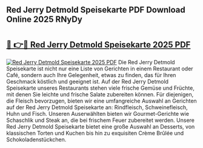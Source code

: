 ## Red Jerry Detmold Speisekarte PDF Download Online 2025 RNyDy

# <h2><a href="http://gcaueb.nevu.top/?p=Red+Jerry+Detmold+Speisekarte">🔗 👉🔴 Red Jerry Detmold Speisekarte 2025 PDF</a></h2>

[![Red Jerry Detmold Speisekarte 2025 PDF](https://i.imgur.com/dBaPXMq.png)](http://gcaueb.nevu.top/?p=Red+Jerry+Detmold+Speisekarte)
Die Red Jerry Detmold Speisekarte ist nicht nur eine Liste von Gerichten in einem Restaurant oder Café, sondern auch Ihre Gelegenheit, etwas zu finden, das für Ihren Geschmack köstlich und geeignet ist. Auf der Red Jerry Detmold Speisekarte unseres Restaurants stehen viele frische Gemüse und Früchte, mit denen Sie leichte und frische Salate zubereiten können. Für diejenigen, die Fleisch bevorzugen, bieten wir eine umfangreiche Auswahl an Gerichten auf der Red Jerry Detmold Speisekarte an: Rindfleisch, Schweinefleisch, Huhn und Fisch. Unseren Auserwählten bieten wir Gourmet-Gerichte wie Schaschlik und Steak an, die bei frischem Feuer zubereitet werden. Unsere Red Jerry Detmold Speisekarte bietet eine große Auswahl an Desserts, von klassischen Torten und Kuchen bis hin zu exquisiten Crème Brûlée und Schokoladenstückchen.
